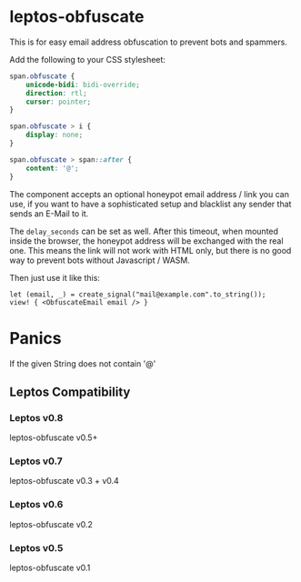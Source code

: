 # leptos-obfuscate

This is for easy email address obfuscation to prevent bots and spammers.

Add the following to your CSS stylesheet:

```css
span.obfuscate {
    unicode-bidi: bidi-override;
    direction: rtl;
    cursor: pointer;
}

span.obfuscate > i {
    display: none;
}

span.obfuscate > span::after {
    content: '@';
}
```

The component accepts an optional honeypot email address / link you can use, if you want to have a
sophisticated setup and blacklist any sender that sends an E-Mail to it.

The `delay_seconds` can be set as well. After this timeout, when mounted inside the browser,
the honeypot address will be exchanged with the real one. This means the link will not work with
HTML only, but there is no good way to prevent bots without Javascript / WASM.

Then just use it like this:

```notest
let (email, _) = create_signal("mail@example.com".to_string());
view! { <ObfuscateEmail email /> }
```

# Panics

If the given String does not contain '@'

## Leptos Compatibility

### Leptos v0.8

leptos-obfuscate v0.5+

### Leptos v0.7

leptos-obfuscate v0.3 + v0.4

### Leptos v0.6

leptos-obfuscate v0.2

### Leptos v0.5

leptos-obfuscate v0.1
